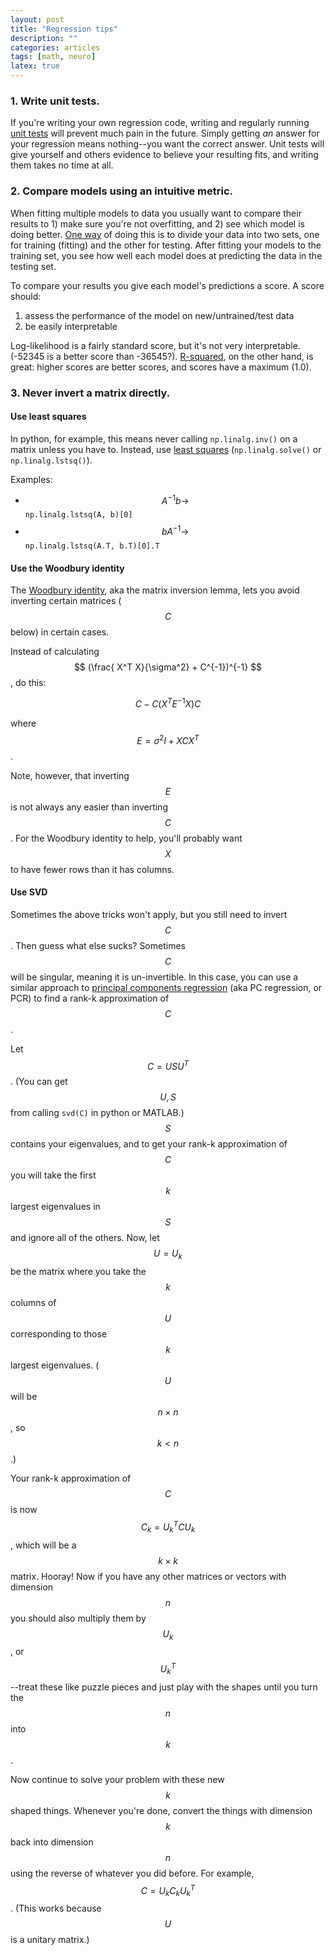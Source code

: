 ```yaml
---
layout: post
title: "Regression tips"
description: ""
categories: articles
tags: [math, neuro]
latex: true
---
```


### 1. Write unit tests.

If you're writing your own regression code, writing and regularly running [unit tests](http://en.wikipedia.org/wiki/Unit_testing) will prevent much pain in the future. Simply getting _an_ answer for your regression means nothing--you want the correct answer. Unit tests will give yourself and others evidence to believe your resulting fits, and writing them takes no time at all.

### 2. Compare models using an intuitive metric.

When fitting multiple models to data you usually want to compare their results to 1) make sure you're not overfitting, and 2) see which model is doing better. [One way](http://en.wikipedia.org/wiki/Cross-validation_(statistics)) of doing this is to divide your data into two sets, one for training (fitting) and the other for testing. After fitting your models to the training set, you see how well each model does at predicting the data in the testing set.

To compare your results you give each model's predictions a score. A score should:

1. assess the performance of the model on new/untrained/test data
2. be easily interpretable

Log-likelihood is a fairly standard score, but it's not very interpretable. (-52345 is a better score than -36545?). [R-squared](http://en.wikipedia.org/wiki/Coefficient_of_determination), on the other hand, is great: higher scores are better scores, and scores have a maximum (1.0).

### 3. Never invert a matrix directly.

#### Use least squares

In python, for example, this means never calling `np.linalg.inv()` on a matrix unless you have to. Instead, use [least squares](http://docs.scipy.org/doc/numpy/reference/generated/numpy.linalg.lstsq.html#numpy.linalg.lstsq) (`np.linalg.solve()` or `np.linalg.lstsq()`).

Examples:

* $$ A^{-1} b \rightarrow $$ `np.linalg.lstsq(A, b)[0]`
* $$ b A^{-1} \rightarrow $$ `np.linalg.lstsq(A.T, b.T)[0].T`

#### Use the Woodbury identity

The [Woodbury identity](http://en.wikipedia.org/wiki/Woodbury_matrix_identity), aka the matrix inversion lemma, lets you avoid inverting certain matrices ($$C$$ below) in certain cases.

Instead of calculating $$ (\frac{ X^T X}{\sigma^2} + C^{-1})^{-1} $$, do this:

$$ C - C(X^T E^{-1} X)C $$

where $$ E = \sigma^2 I + X C X^T $$.

Note, however, that inverting $$E$$ is not always any easier than inverting $$C$$. For the Woodbury identity to help, you'll probably want $$X$$ to have fewer rows than it has columns.

#### Use SVD

Sometimes the above tricks won't apply, but you still need to invert $$C$$. Then guess what else sucks? Sometimes $$C$$ will be singular, meaning it is un-invertible. In this case, you can use a similar approach to [principal components regression](http://en.wikipedia.org/wiki/Principal_component_regression) (aka PC regression, or PCR) to find a rank-k approximation of $$C$$.

Let $$ C = U S U^T $$. (You can get $$U, S$$ from calling `svd(C)` in python or MATLAB.) $$S$$ contains your eigenvalues, and to get your rank-k approximation of $$ C $$ you will take the first $$k$$ largest eigenvalues in $$S$$ and ignore all of the others. Now, let $$U = U_k$$ be the matrix where you take the $$k$$ columns of $$U$$ corresponding to those $$k$$ largest eigenvalues. ($$U$$ will be $$n \times n$$, so $$ k < n $$.)

Your rank-k approximation of $$C$$ is now $$C_k = U_k^T C U_k$$, which will be a $$k \times k$$ matrix. Hooray! Now if you have any other matrices or vectors with dimension $$n$$ you should also multiply them by $$U_k$$, or $$U_k^T$$--treat these like puzzle pieces and just play with the shapes until you turn the $$n$$ into $$k$$.

Now continue to solve your problem with these new $$k$$ shaped things. Whenever you're done, convert the things with dimension $$k$$ back into dimension $$n$$ using the reverse of whatever you did before. For example, $$C = U_k C_k U_k^T$$. (This works because $$U$$ is a unitary matrix.)
